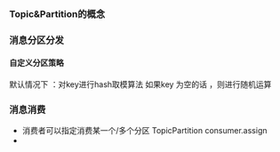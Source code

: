 ### Topic&Partition的概念



### 消息分区分发

#### 自定义分区策略 
默认情况下 ：对key进行hash取模算法 如果key 为空的话 ，则进行随机运算 

### 消息消费

- 消费者可以指定消费某一个/多个分区  TopicPartition  consumer.assign
- 